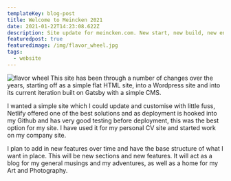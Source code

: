 ```yaml
---
templateKey: blog-post
title: Welcome to Meincken 2021
date: 2021-01-22T14:23:08.622Z
description: Site update for meincken.com. New start, new build, new environment.
featuredpost: true
featuredimage: /img/flavor_wheel.jpg
tags:
  - website
---
```


![flavor wheel](https://res.cloudinary.com/dbqtfbchc/image/upload/v1611178494/nick-and-gayle-kinabalu_oehgvg.jpg)
This site has been through a number of changes over the years, starting off as a simple flat HTML site, into a Wordpress site and into its current iteration built on Gatsby with a simple CMS.

I wanted a simple site which I could update and customise with little fuss, Netlify offered one of the best solutions and as deployment is hooked into my Github and has very good testing before deployment, this was the best option for my site. I have used it for my personal CV site and started work on my company site.

I plan to add in new features over time and have the base structure of what I want in place. This will be new sections and new features. It will act as a blog for my general musings and my adventures, as well as a home for my Art and Photography.
